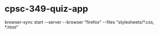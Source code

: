 # cpsc-349-quiz-app

browser-sync start --server --browser "firefox" --files "stylesheets/*.css, *.html"